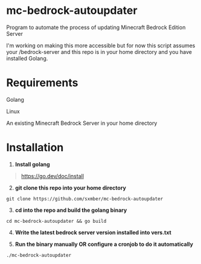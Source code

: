 # mc-bedrock-autoupdater
Program to automate the process of updating Minecraft Bedrock Edition Server

I'm working on making this more accessible but for now this script assumes your /bedrock-server and this repo is in your home directory and you have installed Golang.

# Requirements
Golang

Linux

An existing Minecraft Bedrock Server in your home directory

# Installation

  1. **Install golang**

  >https://go.dev/doc/install

  2. **git clone this repo into your home directory**

```console
git clone https://github.com/sxmber/mc-bedrock-autoupdater
```

  3. **cd into the repo and build the golang binary**

```console 
cd mc-bedrock-autoupdater && go build
```

  4. **Write the latest bedrock server version installed into vers.txt**

5. **Run the binary manually OR configure a cronjob to do it automatically**

```console
./mc-bedrock-autoupdater


